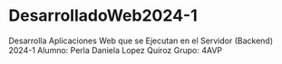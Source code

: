 # DesarrolladoWeb2024-1
Desarrolla Aplicaciones Web que se Ejecutan en el Servidor (Backend) 2024-1
Alumno:
Perla Daniela Lopez Quiroz
Grupo:
4AVP
